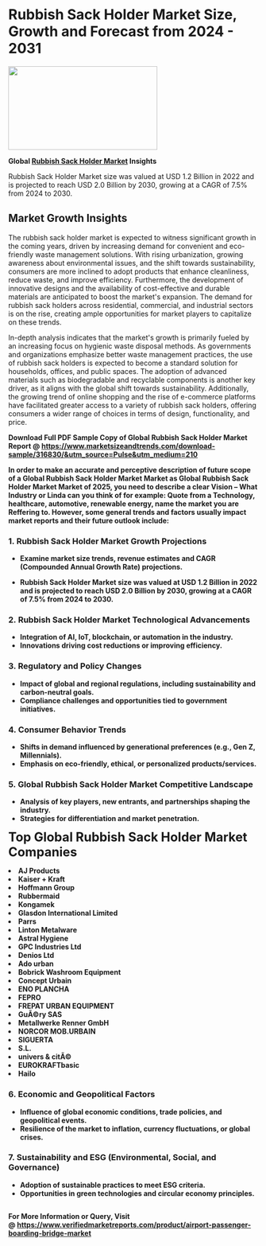 <H1>Rubbish Sack Holder Market Size, Growth and Forecast from 2024 - 2031</H1><img class="aligncenter size-medium wp-image-584254" src="https://thirdeyenews.in/wp-content/uploads/2024/09/Global-Market-Research-300x168.jpeg" alt="" width="300" height="168" /><p><strong>Global&nbsp;<a href="https://www.marketsizeandtrends.com/download-sample/316830/&amp;utm_source=Pulse&amp;utm_medium=210">Rubbish Sack Holder Market</a> Insights</strong></p><p>Rubbish Sack Holder Market size was valued at USD 1.2 Billion in 2022 and is projected to reach USD 2.0 Billion by 2030, growing at a CAGR of 7.5% from 2024 to 2030.</p><p><h2>Market Growth Insights</h2> <p>The rubbish sack holder market is expected to witness significant growth in the coming years, driven by increasing demand for convenient and eco-friendly waste management solutions. With rising urbanization, growing awareness about environmental issues, and the shift towards sustainability, consumers are more inclined to adopt products that enhance cleanliness, reduce waste, and improve efficiency. Furthermore, the development of innovative designs and the availability of cost-effective and durable materials are anticipated to boost the market's expansion. The demand for rubbish sack holders across residential, commercial, and industrial sectors is on the rise, creating ample opportunities for market players to capitalize on these trends.</p> <p><strong></strong></p> <p>In-depth analysis indicates that the market's growth is primarily fueled by an increasing focus on hygienic waste disposal methods. As governments and organizations emphasize better waste management practices, the use of rubbish sack holders is expected to become a standard solution for households, offices, and public spaces. The adoption of advanced materials such as biodegradable and recyclable components is another key driver, as it aligns with the global shift towards sustainability. Additionally, the growing trend of online shopping and the rise of e-commerce platforms have facilitated greater access to a variety of rubbish sack holders, offering consumers a wider range of choices in terms of design, functionality, and price.</p> <p><strong></p><p><span class=""><strong>Download Full PDF Sample Copy of Global Rubbish Sack Holder Market Report</strong> @ <a href="https://www.marketsizeandtrends.com/download-sample/316830/&amp;utm_source=Pulse&amp;utm_medium=210" target="_blank">https://www.marketsizeandtrends.com/download-sample/316830/&amp;utm_source=Pulse&amp;utm_medium=210</a></span></p><p>In order to make an accurate and perceptive description of future scope of a Global&nbsp;Rubbish Sack Holder Market Market as Global&nbsp;Rubbish Sack Holder Market Market of 2025, you need to describe a clear Vision &ndash; What Industry or Linda can you think of for example: Quote from a Technology, healthcare, automotive, renewable energy, name the market you are Reffering to. However, some general trends and factors usually impact market reports and their future outlook include:</p><h3>1.&nbsp;<strong>Rubbish Sack Holder Market Growth Projections</strong></h3><ul><li>Examine market size trends, revenue estimates and CAGR (Compounded Annual Growth Rate) projections.</li><li><p>Rubbish Sack Holder Market size was valued at USD 1.2 Billion in 2022 and is projected to reach USD 2.0 Billion by 2030, growing at a CAGR of 7.5% from 2024 to 2030.</p></li></ul><h3>2.&nbsp;<strong>Rubbish Sack Holder Market Technological Advancements</strong></h3><ul><li>Integration of AI, IoT, blockchain, or automation in the industry.</li><li>Innovations driving cost reductions or improving efficiency.</li></ul><h3>3.&nbsp;<strong>Regulatory and Policy Changes</strong></h3><ul><li>Impact of global and regional regulations, including sustainability and carbon-neutral goals.</li><li>Compliance challenges and opportunities tied to government initiatives.</li></ul><h3>4.&nbsp;<strong>Consumer Behavior Trends</strong></h3><ul><li>Shifts in demand influenced by generational preferences (e.g., Gen Z, Millennials).</li><li>Emphasis on eco-friendly, ethical, or personalized products/services.</li></ul><h3>5.&nbsp;<strong>Global Rubbish Sack Holder Market Competitive Landscape</strong></h3><ul><li>Analysis of key players, new entrants, and partnerships shaping the industry.</li><li>Strategies for differentiation and market penetration.</li></ul><p data-pm-slice="1 1 []"><span style="color: inherit; font-family: inherit; font-size: 25px;">Top Global Rubbish Sack Holder Market Companies</span></p><div class="" data-test-id=""><p><li>AJ Products</li><li> Kaiser + Kraft</li><li> Hoffmann Group</li><li> Rubbermaid</li><li> Kongamek</li><li> Glasdon International Limited</li><li> Parrs</li><li> Linton Metalware</li><li> Astral Hygiene</li><li> GPC Industries Ltd</li><li> Denios Ltd</li><li> Ado urban</li><li> Bobrick Washroom Equipment</li><li> Concept Urbain</li><li> ENO PLANCHA</li><li> FEPRO</li><li> FREPAT URBAN EQUIPMENT</li><li> GuÃ©ry SAS</li><li> Metallwerke Renner GmbH</li><li> NORCOR MOB.URBAIN</li><li> SIGUERTA</li><li> S.L.</li><li> univers & citÃ©</li><li> EUROKRAFTbasic</li><li> Hailo</li></p></div><h3>6.&nbsp;<strong>Economic and Geopolitical Factors</strong></h3><ul><li>Influence of global economic conditions, trade policies, and geopolitical events.</li><li>Resilience of the market to inflation, currency fluctuations, or global crises.</li></ul><h3>7.&nbsp;<strong>Sustainability and ESG (Environmental, Social, and Governance)</strong></h3><ul><li>Adoption of sustainable practices to meet ESG criteria.</li><li>Opportunities in green technologies and circular economy principles.</li></ul><h2><strong style="font-size: 14px;">For More Information or Query, Visit @&nbsp;</strong><a style="background-color: #ffffff; font-size: 14px;" href="https://www.marketsizeandtrends.com/report/rubbish-sack-holder-market/" target="_blank">https://www.verifiedmarketreports.com/product/airport-passenger-boarding-bridge-market</a></h2>
